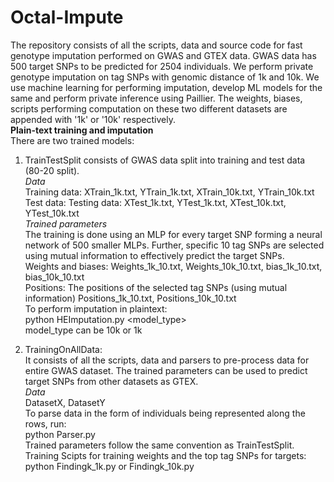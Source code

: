 # Octal-Impute
The repository consists of all the scripts, data and source code for fast genotype imputation performed on GWAS and GTEX data. GWAS data has 500 target SNPs to be predicted for 2504 individuals. We perform private genotype imputation on tag SNPs with genomic distance of 1k and 10k. We use machine learning for performing imputation, develop ML models for the same and perform private inference using Paillier. The weights, biases, scripts performing computation on these two different datasets are appended with '1k' or '10k' respectively.  
**Plain-text training and imputation**  
There are two trained models:  
1. TrainTestSplit consists of GWAS data split into training and test data (80-20 split).  
*Data*  
Training data: XTrain_1k.txt, YTrain_1k.txt, XTrain_10k.txt, YTrain_10k.txt   
Test data: Testing data: XTest_1k.txt, YTest_1k.txt, XTest_10k.txt, YTest_10k.txt  
*Trained parameters*  
The training is done using an MLP for every target SNP forming a neural network of 500 smaller MLPs. Further, specific 10 tag SNPs are selected using mutual information to effectively predict the target SNPs.  
Weights and biases: Weights_1k_10.txt, Weights_10k_10.txt, bias_1k_10.txt, bias_10k_10.txt  
Positions: The positions of the selected tag SNPs (using mutual information) Positions_1k_10.txt, Positions_10k_10.txt  
To perform imputation in plaintext:  
python HEImputation.py <model_type>  
model_type can be 10k or 1k  

2. TrainingOnAllData:  
It consists of all the scripts, data and parsers to pre-process data for entire GWAS dataset. The trained parameters can be used to predict target SNPs from other datasets as GTEX.  
*Data*  
DatasetX, DatasetY    
To parse data in the form of individuals being represented along the rows, run:  
python Parser.py  
Trained parameters follow the same convention as TrainTestSplit.  
Training Scipts for training weights and the top tag SNPs for targets:  
python Findingk_1k.py or Findingk_10k.py
